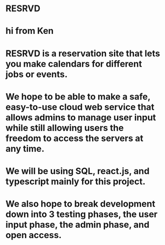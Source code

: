 # RESRVD

# hi from Ken

# RESRVD is a reservation site that lets you make calendars for different jobs or events.
# We hope to be able to make a safe, easy-to-use cloud web service that allows admins to manage user input while still allowing users the freedom to access the servers at any time.
# We will be using SQL, react.js, and typescript mainly for this project.
# We also hope to break development down into 3 testing phases, the user input phase, the admin phase, and open access.
